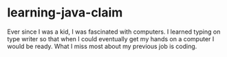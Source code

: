 # learning-java-claim

Ever since I was a kid, I was fascinated with computers.  I learned typing on type writer so that when I could eventually get my hands on a computer I would be ready.  What I miss most about my previous job is coding.   


